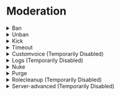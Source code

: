 # Moderation



<details>

<summary>Ban</summary>

Used to ban a user from the current server

* **user**: The user to ban -> <mark style="color:red;">Required</mark>
* **reason**: Reason for the ban -> <mark style="color:green;">Optional</mark>

```
Server Only = True
Default Permission = BanMembers
```

</details>

<details>

<summary>Unban</summary>

Used to unban a user from the current server

* **user**: The user to unban -> <mark style="color:red;">Required</mark>
* **reason**: Reason for the unban -> <mark style="color:green;">Optional</mark>

```
Server Only = True
Default Permission = BanMembers
```

</details>

<details>

<summary>Kick</summary>

Used to kick a user from the current server

* **user**: The user to kick -> <mark style="color:red;">Required</mark>
* **reason**: Reason for the kick -> <mark style="color:green;">Optional</mark>

```
Server Only = True
Default Permission = BanMembers | KickMembers
```

</details>

<details>

<summary>Timeout</summary>

Used to timeout a user from the current server

* **user**: The user to time out-> <mark style="color:red;">Required</mark>
* **duration**: Duration of time out (in minutes) -> <mark style="color:red;">Required</mark>
* **reason**: Reason for the timeout-> <mark style="color:green;">Optional</mark>

```
Server Only = True
Default Permission = KickMembers | BanMembers | ModerateMembers
```

</details>

<details>

<summary>Customvoice (Temporarily Disabled)</summary>

```
Server Only = True
Default Permission = 
```

</details>

<details>

<summary>Logs (Temporarily Disabled)</summary>

Toggles event logging on/off

* **switch**: Turns logging on/off -> <mark style="color:red;">Required</mark>
* **log-channel**: Channel to send logged events to -> <mark style="color:red;">Required</mark>

```
Server Only = True
Default Permission = ManageGuild
```

</details>

<details>

<summary>Nuke</summary>

Nukes a channel (not a server nuker).&#x20;

It create a blank replacement channel with no messages, but everything including permissions stays the same.

<pre><code><strong>Server Only = True
</strong>Default Permission = ManageChannels
</code></pre>

</details>

<details>

<summary>Purge</summary>

Purge messages in a channel

* **amount**: Number of messages to purge (including this one) -> <mark style="color:red;">Required</mark>
* **reason**: Reason for the ban -> <mark style="color:green;">Optional</mark>

```
Server Only = True
Default Permission = ManageMessages
```

</details>

<details>

<summary>Rolecleanup (Temporarily Disabled)</summary>

```
Server Only = True
Default Permission = ManageGuild
```

</details>

<details>

<summary>Server-advanced (Temporarily Disabled)</summary>

```
Server Only = True
Default Permission = Administrator
```

</details>
